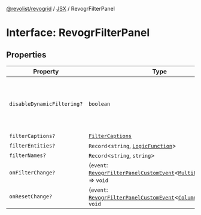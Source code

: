 [@revolist/revogrid](README.md) / [JSX](Namespace.JSX.md) / RevogrFilterPanel

# Interface: RevogrFilterPanel

## Properties

| Property | Type | Description | Defined in |
| ------ | ------ | ------ | ------ |
| `disableDynamicFiltering?` | `boolean` | Disables dynamic filtering. A way to apply filters on Save only | [src/components.d.ts:1814](https://github.com/revolist/revogrid/blob/541ed3c2070ab701e47c29bb6172b17d19a08816/src/components.d.ts#L1814) |
| `filterCaptions?` | [`FilterCaptions`](TypeAlias.FilterCaptions.md) | - | [src/components.d.ts:1815](https://github.com/revolist/revogrid/blob/541ed3c2070ab701e47c29bb6172b17d19a08816/src/components.d.ts#L1815) |
| `filterEntities?` | `Record`\<`string`, [`LogicFunction`](TypeAlias.LogicFunction.md)\> | - | [src/components.d.ts:1816](https://github.com/revolist/revogrid/blob/541ed3c2070ab701e47c29bb6172b17d19a08816/src/components.d.ts#L1816) |
| `filterNames?` | `Record`\<`string`, `string`\> | - | [src/components.d.ts:1817](https://github.com/revolist/revogrid/blob/541ed3c2070ab701e47c29bb6172b17d19a08816/src/components.d.ts#L1817) |
| `onFilterChange?` | (`event`: [`RevogrFilterPanelCustomEvent`](Interface.RevogrFilterPanelCustomEvent.md)\<[`MultiFilterItem`](TypeAlias.MultiFilterItem.md)\>) => `void` | - | [src/components.d.ts:1818](https://github.com/revolist/revogrid/blob/541ed3c2070ab701e47c29bb6172b17d19a08816/src/components.d.ts#L1818) |
| `onResetChange?` | (`event`: [`RevogrFilterPanelCustomEvent`](Interface.RevogrFilterPanelCustomEvent.md)\<[`ColumnProp`](TypeAlias.ColumnProp.md)\>) => `void` | - | [src/components.d.ts:1819](https://github.com/revolist/revogrid/blob/541ed3c2070ab701e47c29bb6172b17d19a08816/src/components.d.ts#L1819) |
